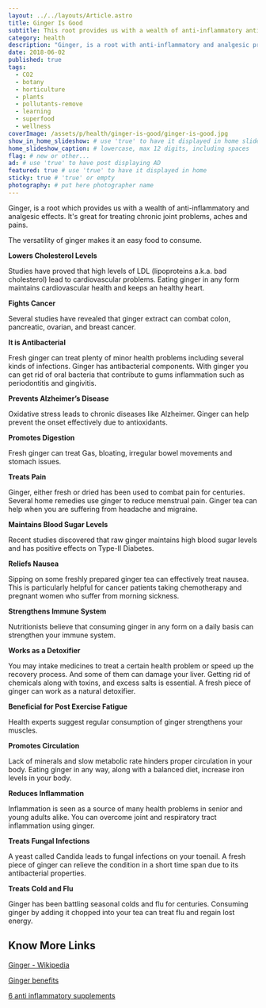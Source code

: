 ```yaml
---
layout: ../../layouts/Article.astro
title: Ginger Is Good
subtitle: This root provides us with a wealth of anti-inflammatory anti-bacterial and analgesic effects.
category: health
description: "Ginger, is a root with anti-inflammatory and analgesic properties. Great for treating chronic joint problems, aches and pains. An easy food to consume." # max 160 digits
date: 2018-06-02
published: true
tags:
  - CO2
  - botany
  - horticulture
  - plants
  - pollutants-remove
  - learning
  - superfood
  - wellness
coverImage: /assets/p/health/ginger-is-good/ginger-is-good.jpg
show_in_home_slideshow: # use 'true' to have it displayed in home slideshow
home_slideshow_caption: # lowercase, max 12 digits, including spaces
flag: # new or other...
ad: # use 'true' to have post displaying AD
featured: true # use 'true' to have it displayed in home
sticky: true # 'true' or empty
photography: # put here photographer name
---
```


Ginger, is a root which provides us with a wealth of anti-inflammatory and analgesic effects. It's great for treating chronic joint problems, aches and pains.

The versatility of ginger makes it an easy food to consume.

**Lowers Cholesterol Levels**

Studies have proved that high levels of LDL (lipoproteins a.k.a. bad cholesterol) lead to cardiovascular problems. Eating ginger in any form maintains cardiovascular health and keeps an healthy heart.

**Fights Cancer**

Several studies have revealed that ginger extract can combat colon, pancreatic, ovarian, and breast cancer.

**It is Antibacterial**

Fresh ginger can treat plenty of minor health problems including several kinds of infections. Ginger has antibacterial components. With ginger you can get rid of oral bacteria that contribute to gums inflammation such as periodontitis and gingivitis.

**Prevents Alzheimer’s Disease**

Oxidative stress leads to chronic diseases like Alzheimer. Ginger can help prevent the onset effectively due to antioxidants.

**Promotes Digestion**

Fresh ginger can treat Gas, bloating, irregular bowel movements and stomach issues.

**Treats Pain**

Ginger, either fresh or dried has been used to combat pain for centuries. Several home remedies use ginger to reduce menstrual pain. Ginger tea can help when you are suffering from headache and migraine.

**Maintains Blood Sugar Levels**

Recent studies discovered that raw ginger maintains high blood sugar levels and has positive effects on Type-II Diabetes.

**Reliefs Nausea**

Sipping on some freshly prepared ginger tea can effectively treat nausea. This is particularly helpful for cancer patients taking chemotherapy and pregnant women who suffer from morning sickness.

**Strengthens Immune System**

Nutritionists believe that consuming ginger in any form on a daily basis can strengthen your immune system.

**Works as a Detoxifier**

You may intake medicines to treat a certain health problem or speed up the recovery process. And some of them can damage your liver. Getting rid of chemicals along with toxins, and excess salts is essential. A fresh piece of ginger can work as a natural detoxifier.

**Beneficial for Post Exercise Fatigue**

Health experts suggest regular consumption of ginger strengthens your muscles.

**Promotes Circulation**

Lack of minerals and slow metabolic rate hinders proper circulation in your body. Eating ginger in any way, along with a balanced diet, increase iron levels in your body.

**Reduces Inflammation**

Inflammation is seen as a source of many health problems in senior and young adults alike. You can overcome joint and respiratory tract inflammation using ginger.

**Treats Fungal Infections**

A yeast called Candida leads to fungal infections on your toenail. A fresh piece of ginger can relieve the condition in a short time span due to its antibacterial properties.

**Treats Cold and Flu**

Ginger has been battling seasonal colds and flu for centuries. Consuming ginger by adding it chopped into your tea can treat flu and regain lost energy.

## Know More Links

[Ginger - Wikipedia](https://en.wikipedia.org/wiki/Ginger)

[Ginger benefits](https://www.naturalfoodseries.com/13-ginger-benefits/)

[6 anti inflammatory supplements](https://www.healthline.com/nutrition/6-anti-inflammatory-supplements)
